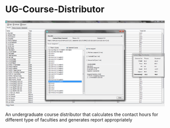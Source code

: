 # UG-Course-Distributor
![alt text](https://github.com/OnixHoque/UG-Course-Distributor/blob/master/screenshot.png)

An undergraduate course distributor that calculates the contact hours for different type of faculties and generates report appropriately
